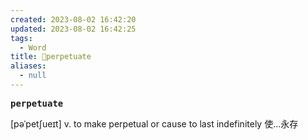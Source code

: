 ```yaml
---
created: 2023-08-02 16:42:20
updated: 2023-08-02 16:42:25
tags:
  - Word
title: 📖perpetuate
aliases:
  - null
---
```


<pre><strong>perpetuate</strong></pre>
[pəˈpetʃueɪt]
v. to make perpetual or cause to last indefinitely 使…永存
